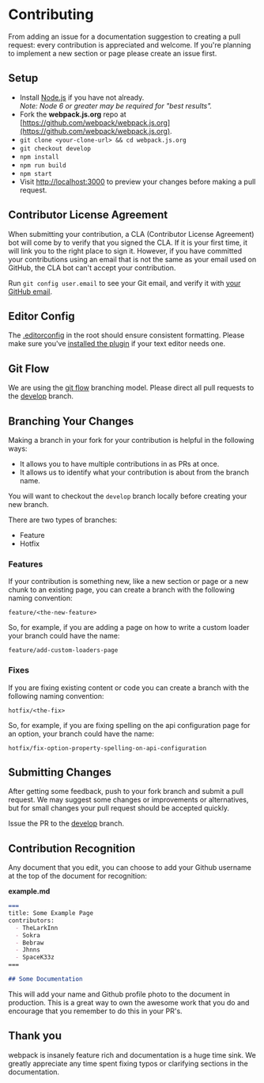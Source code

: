 # Contributing

From adding an issue for a documentation suggestion to creating a pull request: every contribution is appreciated and welcome. If you're planning to implement a new section or page please create an issue first.

## Setup

* Install [Node.js](https://nodejs.org/) if you have not already.  
  *Note: Node 6 or greater may be required for "best results".*
* Fork the **webpack.js.org** repo at [https://github.com/webpack/webpack.js.org](https://github.com/webpack/webpack.js.org).
* `git clone <your-clone-url> && cd webpack.js.org`
* `git checkout develop`
* `npm install`
* `npm run build`
* `npm start`
* Visit [http://localhost:3000](http://localhost:3000) to preview your changes before making a pull request.

## Contributor License Agreement

When submitting your contribution, a CLA (Contributor License Agreement) bot will come by to verify that you signed the CLA. If it is your first time, it will link you to the right place to sign it. However, if you have committed your contributions using an email that is not the same as your email used on GitHub, the CLA bot can't accept your contribution.

Run `git config user.email` to see your Git email, and verify it with [your GitHub email](https://github.com/settings/emails).

## Editor Config

The [.editorconfig](https://github.com/webpack/webpack.js.org/blob/develop/.editorconfig) in the root should ensure consistent formatting. Please make sure you've [installed the plugin](http://editorconfig.org/#download) if your text editor needs one.

## Git Flow

We are using the [git flow](http://nvie.com/posts/a-successful-git-branching-model/) branching model. Please direct all pull requests to the [develop](https://github.com/webpack/webpack.js.org/tree/develop) branch.

## Branching Your Changes

Making a branch in your fork for your contribution is helpful in the following ways:  

* It allows you to have multiple contributions in as PRs at once.
* It allows us to identify what your contribution is about from the branch name.

You will want to checkout the `develop` branch locally before creating your new branch.

There are two types of branches:

* Feature
* Hotfix

### Features

If your contribution is something new, like a new section or page or a new chunk to an existing page, you can create a branch with the following naming convention:  

`feature/<the-new-feature>`

So, for example, if you are adding a page on how to write a custom loader your branch could have the name:

`feature/add-custom-loaders-page`

### Fixes

If you are fixing existing content or code you can create a branch with the following naming convention:

`hotfix/<the-fix>`

So, for example, if you are fixing spelling on the api configuration page for an option, your branch could have the name:

`hotfix/fix-option-property-spelling-on-api-configuration`

## Submitting Changes

After getting some feedback, push to your fork branch and submit a pull request. We may suggest some changes or improvements or alternatives, but for small changes your pull request should be accepted quickly.

Issue the PR to the [develop](https://github.com/webpack/webpack.js.org/tree/develop) branch.

## Contribution Recognition

Any document that you edit, you can choose to add your Github username at the top of the document for recognition: 

**example.md**

```markdown
===
title: Some Example Page
contributors:
  - TheLarkInn
  - Sokra
  - Bebraw
  - Jhnns
  - SpaceK33z
===

## Some Documentation

```

This will add your name and Github profile photo to the document in production. This is a great way to own the awesome work that you do and encourage that you remember to do this in your PR's. 


## Thank you

webpack is insanely feature rich and documentation is a huge time sink. We greatly appreciate any time spent fixing typos or clarifying sections in the documentation.
